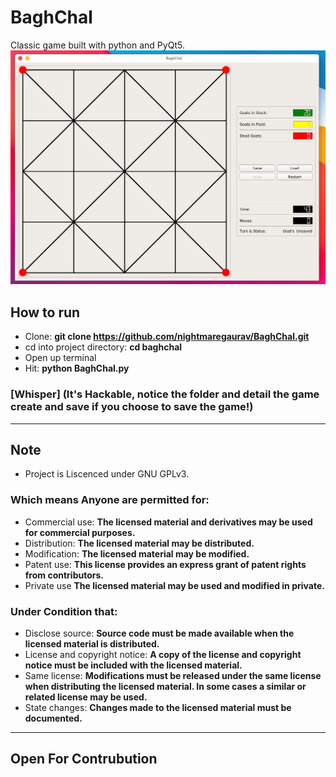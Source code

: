 # BaghChal
Classic game built with python and PyQt5.
![Preview Screenshot](https://raw.githubusercontent.com/nightmaregaurav/BaghChal/main/Screenshot%202021-05-31%2020%3A47%3A49.png)

## How to run
- Clone: **git clone https://github.com/nightmaregaurav/BaghChal.git**
- cd into project directory: **cd baghchal**
- Open up terminal
- Hit: **python BaghChal.py**
### [Whisper] (It's Hackable, notice the folder and detail the game create and save if you choose to save the game!)

---

## Note
- Project is Liscenced under GNU GPLv3.

### Which means Anyone are permitted for:
- Commercial use: **The licensed material and derivatives may be used for commercial purposes.**
- Distribution: **The licensed material may be distributed.**
- Modification: **The licensed material may be modified.**
- Patent use: **This license provides an express grant of patent rights from contributors.**
- Private use **The licensed material may be used and modified in private.**

### Under Condition that:
- Disclose source: **Source code must be made available when the licensed material is distributed.**
- License and copyright notice: **A copy of the license and copyright notice must be included with the licensed material.**
- Same license: **Modifications must be released under the same license when distributing the licensed material. In some cases a similar or related license may be used.**
- State changes: **Changes made to the licensed material must be documented.**

---
Open For Contrubution
---
